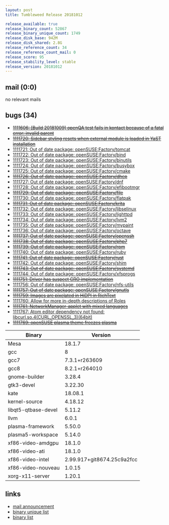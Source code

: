 ```yaml
---
layout: post
title: Tumbleweed Release 20181012

release_available: true
release_binary_count: 52867
release_binary_unique_count: 1749
release_disk_base: 942M
release_disk_shared: 2.8G
release_reference_count: 34
release_reference_count_mail: 0
release_score: 95
release_stability_level: stable
release_version: 20181012
---
```


## mail (0:0)

no relevant mails

## bugs (34)

<!--more-->

- ~~[1111606: \[Build 20181009\] openQA test fails in kontact because of a fatal error: invalid parent](https://bugzilla.opensuse.org/show_bug.cgi?id=1111606)~~
- ~~[1111720: Sidebar styling resets when external module is loaded in YaST installation](https://bugzilla.opensuse.org/show_bug.cgi?id=1111720)~~
- [1111721: Out of date package: openSUSE:Factory/tomcat](https://bugzilla.opensuse.org/show_bug.cgi?id=1111721)
- [1111722: Out of date package: openSUSE:Factory/bind](https://bugzilla.opensuse.org/show_bug.cgi?id=1111722)
- [1111723: Out of date package: openSUSE:Factory/binutils](https://bugzilla.opensuse.org/show_bug.cgi?id=1111723)
- [1111724: Out of date package: openSUSE:Factory/busybox](https://bugzilla.opensuse.org/show_bug.cgi?id=1111724)
- [1111725: Out of date package: openSUSE:Factory/cmake](https://bugzilla.opensuse.org/show_bug.cgi?id=1111725)
- ~~[1111726: Out of date package: openSUSE:Factory/dhcp](https://bugzilla.opensuse.org/show_bug.cgi?id=1111726)~~
- [1111727: Out of date package: openSUSE:Factory/dnf](https://bugzilla.opensuse.org/show_bug.cgi?id=1111727)
- [1111728: Out of date package: openSUSE:Factory/efibootmgr](https://bugzilla.opensuse.org/show_bug.cgi?id=1111728)
- ~~[1111729: Out of date package: openSUSE:Factory/file](https://bugzilla.opensuse.org/show_bug.cgi?id=1111729)~~
- [1111730: Out of date package: openSUSE:Factory/flatpak](https://bugzilla.opensuse.org/show_bug.cgi?id=1111730)
- ~~[1111731: Out of date package: openSUSE:Factory/krita](https://bugzilla.opensuse.org/show_bug.cgi?id=1111731)~~
- [1111732: Out of date package: openSUSE:Factory/libselinux](https://bugzilla.opensuse.org/show_bug.cgi?id=1111732)
- [1111733: Out of date package: openSUSE:Factory/lighttpd](https://bugzilla.opensuse.org/show_bug.cgi?id=1111733)
- [1111734: Out of date package: openSUSE:Factory/lvm2](https://bugzilla.opensuse.org/show_bug.cgi?id=1111734)
- [1111735: Out of date package: openSUSE:Factory/mypaint](https://bugzilla.opensuse.org/show_bug.cgi?id=1111735)
- [1111736: Out of date package: openSUSE:Factory/octave](https://bugzilla.opensuse.org/show_bug.cgi?id=1111736)
- ~~[1111737: Out of date package: openSUSE:Factory/openssh](https://bugzilla.opensuse.org/show_bug.cgi?id=1111737)~~
- ~~[1111738: Out of date package: openSUSE:Factory/php7](https://bugzilla.opensuse.org/show_bug.cgi?id=1111738)~~
- ~~[1111739: Out of date package: openSUSE:Factory/rpm](https://bugzilla.opensuse.org/show_bug.cgi?id=1111739)~~
- [1111740: Out of date package: openSUSE:Factory/ruby](https://bugzilla.opensuse.org/show_bug.cgi?id=1111740)
- ~~[1111741: Out of date package: openSUSE:Factory/rust](https://bugzilla.opensuse.org/show_bug.cgi?id=1111741)~~
- [1111742: Out of date package: openSUSE:Factory/shim](https://bugzilla.opensuse.org/show_bug.cgi?id=1111742)
- ~~[1111743: Out of date package: openSUSE:Factory/systemd](https://bugzilla.opensuse.org/show_bug.cgi?id=1111743)~~
- [1111744: Out of date package: openSUSE:Factory/xfsprogs](https://bugzilla.opensuse.org/show_bug.cgi?id=1111744)
- ~~[1111751: Driver has suspect GRO implementation](https://bugzilla.opensuse.org/show_bug.cgi?id=1111751)~~
- [1111756: Out of date package: openSUSE:Factory/nfs-utils](https://bugzilla.opensuse.org/show_bug.cgi?id=1111756)
- ~~[1111757: Out of date package: openSUSE:Factory/gnutls](https://bugzilla.opensuse.org/show_bug.cgi?id=1111757)~~
- ~~[1111759: Images are pixelated in HiDPI in RichText](https://bugzilla.opensuse.org/show_bug.cgi?id=1111759)~~
- [1111760: Allow for more in-depth descriptions of Roles](https://bugzilla.opensuse.org/show_bug.cgi?id=1111760)
- ~~[1111761: NetworkManager-applet with mixed languages](https://bugzilla.opensuse.org/show_bug.cgi?id=1111761)~~
- [1111767: Atom editor dependency not found: libcurl.so.4(CURL_OPENSSL_3)(64bit)](https://bugzilla.opensuse.org/show_bug.cgi?id=1111767)
- ~~[1111769: openSUSE plasma theme freezes plasma](https://bugzilla.opensuse.org/show_bug.cgi?id=1111769)~~

Binary | Version
--- | ---
Mesa | 18.1.7
gcc | 8
gcc7 | 7.3.1+r263609
gcc8 | 8.2.1+r264010
gnome-builder | 3.28.4
gtk3-devel | 3.22.30
kate | 18.08.1
kernel-source | 4.18.12
libqt5-qtbase-devel | 5.11.2
llvm | 6.0.1
plasma-framework | 5.50.0
plasma5-workspace | 5.14.0
xf86-video-amdgpu | 18.1.0
xf86-video-ati | 18.1.0
xf86-video-intel | 2.99.917+git8674.25c9a2fcc
xf86-video-nouveau | 1.0.15
xorg-x11-server | 1.20.1

## links

- [mail announcement](https://lists.opensuse.org/opensuse-factory/2018-10/msg00180.html)
- [binary unique list](http://download.tumbleweed.boombatower.com/20181012/rpm.unique.list)
- [binary list](http://download.tumbleweed.boombatower.com/20181012/rpm.list)
